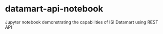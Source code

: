 # datamart-api-notebook
Jupyter notebook demonstrating the capabilities of ISI Datamart using REST API
